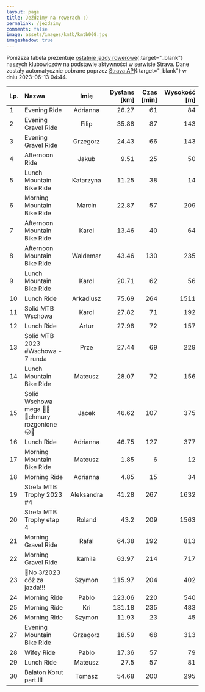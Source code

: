 ```yaml
---
layout: page
title: Jeździmy na rowerach :)
permalink: /jezdzimy
comments: false
image: assets/images/kmtb/kmtb008.jpg
imageshadow: true
---
```


Poniższa tabela prezentuje [ostatnie jazdy rowerowe](https://www.strava.com/clubs/336381){:target="_blank"} naszych klubowiczów na podstawie aktywności w serwisie Strava. Dane zostały automatycznie pobrane poprzez [Strava API](https://developers.strava.com/docs/reference/#api-Clubs-getClubActivitiesById){:target="_blank"} w dniu 2023-06-13 04:44.

Lp. | Nazwa | Imię | Dystans [km] | Czas [min] | Wysokość [m]
:--- | :--- | :---: | ---: | ---: | ---:
1|Evening Ride|Adrianna|26.27|61|84
2|Evening Gravel Ride|Filip|35.88|87|143
3|Evening Gravel Ride|Grzegorz|24.43|66|143
4|Afternoon Ride|Jakub|9.51|25|50
5|Lunch Mountain Bike Ride|Katarzyna|11.25|38|14
6|Morning Mountain Bike Ride|Marcin|22.87|57|209
7|Afternoon Mountain Bike Ride|Karol|13.46|40|64
8|Afternoon Mountain Bike Ride|Waldemar|43.46|130|235
9|Lunch Mountain Bike Ride|Karol|20.71|62|56
10|Lunch Ride|Arkadiusz|75.69|264|1511
11|Solid MTB Wschowa|Karol|27.82|71|192
12|Lunch Ride|Artur|27.98|72|157
13|Solid MTB 2023 #Wschowa - 7 runda|Prze|27.44|69|229
14|Lunch Mountain Bike Ride|Mateusz|28.07|72|156
15|Solid Wschowa mega 💚🔥🔝chmury rozgonione 😛🦵|Jacek|46.62|107|375
16|Lunch Ride|Adrianna|46.75|127|377
17|Morning Mountain Bike Ride|Mateusz|1.85|6|12
18|Morning Ride|Adrianna|4.85|15|34
19|Strefa MTB Trophy 2023 #4|Aleksandra|41.28|267|1632
20|Strefa MTB Trophy etap 4|Roland|43.2|209|1563
21|Morning Gravel Ride|Rafal|64.38|192|813
22|Morning Gravel Ride|kamila|63.97|214|717
23|💯No 3/2023 cóż za jazda!!! |Szymon|115.97|204|402
24|Morning Ride|Pablo|123.06|220|540
25|Morning Ride|Kri|131.18|235|483
26|Morning Ride|Szymon|11.93|23|45
27|Evening Mountain Bike Ride|Grzegorz|16.59|68|313
28|Wifey Ride|Pablo|17.36|57|79
29|Lunch Ride|Mateusz|27.5|57|81
30|Balaton Korut part.III|Tomasz|54.68|200|295

